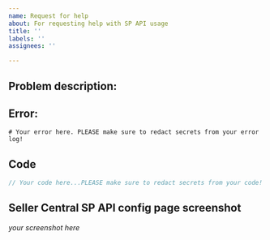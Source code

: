 ```yaml
---
name: Request for help
about: For requesting help with SP API usage
title: ''
labels: ''
assignees: ''

---
```


## Problem description:

## Error:

```
# Your error here. PLEASE make sure to redact secrets from your error log!
```

## Code

```php
// Your code here...PLEASE make sure to redact secrets from your code!
```

## Seller Central SP API config page screenshot

*your screenshot here*
